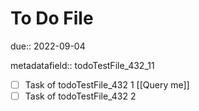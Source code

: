 # To Do File

due:: 2022-09-04

metadatafield:: todoTestFile_432\_11

- [ ] Task of todoTestFile_432 1 [[Query me]]
- [ ] Task of todoTestFile_432 2
